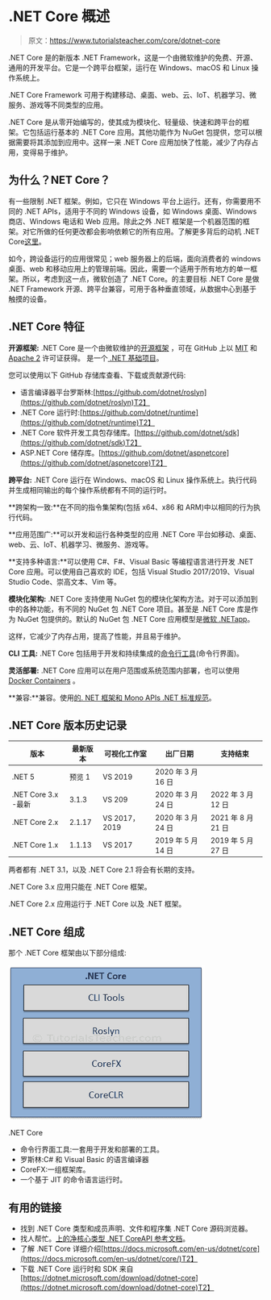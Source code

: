 #  .NET Core 概述

> 原文：<https://www.tutorialsteacher.com/core/dotnet-core>

 .NET Core 是的新版本 .NET Framework，这是一个由微软维护的免费、开源、通用的开发平台。它是一个跨平台框架，运行在 Windows、macOS 和 Linux 操作系统上。

 .NET Core Framework 可用于构建移动、桌面、web、云、IoT、机器学习、微服务、游戏等不同类型的应用。

 .NET Core 是从零开始编写的，使其成为模块化、轻量级、快速和跨平台的框架。它包括运行基本的 .NET Core 应用。其他功能作为 NuGet 包提供，您可以根据需要将其添加到应用中。这样一来 .NET Core 应用加快了性能，减少了内存占用，变得易于维护。

## 为什么？NET Core？

有一些限制 .NET 框架。例如，它只在 Windows 平台上运行。还有，你需要用不同的 .NET APIs，适用于不同的 Windows 设备，如 Windows 桌面、Windows 商店、Windows 电话和 Web 应用。除此之外 .NET 框架是一个机器范围的框架。对它所做的任何更改都会影响依赖它的所有应用。了解更多背后的动机 .NET Core[这里](https://devblogs.microsoft.com/dotnet/introducing-net-core/)。

如今，跨设备运行的应用很常见；web 服务器上的后端，面向消费者的 windows 桌面、web 和移动应用上的管理前端。因此，需要一个适用于所有地方的单一框架。所以，考虑到这一点，微软创造了 .NET Core。的主要目标 .NET Core 是做 .NET Framework 开源、跨平台兼容，可用于各种垂直领域，从数据中心到基于触摸的设备。

##  .NET Core 特征

**开源框架:** .NET Core 是一个由微软维护的[开源框架](https://dotnet.microsoft.com/platform/open-source) ，可在 GitHub 上以 [MIT](https://github.com/dotnet/runtime/blob/master/LICENSE.TXT) 和 [Apache 2](https://www.apache.org/licenses/LICENSE-2.0) 许可证获得。 是一个[ .NET 基础项目](https://dotnetfoundation.org/)。

您可以使用以下 GitHub 存储库查看、下载或贡献源代码:

*   语言编译器平台罗斯林:[https://github.com/dotnet/roslyn](https://github.com/dotnet/roslyn)T2】
*    .NET Core 运行时:[https://github.com/dotnet/runtime](https://github.com/dotnet/runtime)T2】
*    .NET Core 软件开发工具包存储库。[https://github.com/dotnet/sdk](https://github.com/dotnet/sdk)T2】
*   ASP.NET Core 储存库。[https://github.com/dotnet/aspnetcore](https://github.com/dotnet/aspnetcore)T2】

**跨平台:** .NET Core 运行在 Windows、macOS 和 Linux 操作系统上。执行代码并生成相同输出的每个操作系统都有不同的运行时。

**跨架构一致:**在不同的指令集架构(包括 x64、x86 和 ARM)中以相同的行为执行代码。

**应用范围广:**可以开发和运行各种类型的应用 .NET Core 平台如移动、桌面、web、云、IoT、机器学习、微服务、游戏等。

**支持多种语言:**可以使用 C#、F#、Visual Basic 等编程语言进行开发 .NET Core 应用。可以使用自己喜欢的 IDE，包括 Visual Studio 2017/2019、Visual Studio Code、崇高文本、Vim 等。

**模块化架构:** .NET Core 支持使用 NuGet 包的模块化架构方法。对于可以添加到中的各种功能，有不同的 NuGet 包 .NET Core 项目。甚至是 .NET Core 库是作为 NuGet 包提供的。默认的 NuGet 包 .NET Core 应用模型是[微软 .NETapp](https://www.nuget.org/packages/Microsoft.NETCore.App)。

这样，它减少了内存占用，提高了性能，并且易于维护。

**CLI 工具:** .NET Core 包括用于开发和持续集成的[命令行工具](/core/net-core-command-line-interface)(命令行界面)。

**灵活部署:** .NET Core 应用可以在用户范围或系统范围内部署，也可以使用 [Docker Containers](https://docs.microsoft.com/en-us/dotnet/core/docker/introduction) 。

**兼容:**兼容。使用[的. NET 框架和 Mono APIs .NET 标准规范](https://docs.microsoft.com/en-us/dotnet/standard/net-standard)。

##  .NET Core 版本历史记录

| 版本 | 最新版本 | 可视化工作室 | 出厂日期 | 支持结束 |
| --- | --- | --- | --- | --- |
|  .NET 5 | 预览 1 | VS 2019 | 2020 年 3 月 16 日 |  |
|  .NET Core 3.x -最新 | 3.1.3 | VS 209 | 2020 年 3 月 24 日 | 2022 年 3 月 12 日 |
|  .NET Core 2.x | 2.1.17 | VS 2017，2019 | 2020 年 3 月 24 日 | 2021 年 8 月 21 日 |
|  .NET Core 1.x | 1.1.13 | VS 2017 | 2019 年 5 月 14 日 | 2019 年 5 月 27 日 |

两者都有 .NET 3.1，以及 .NET Core 2.1 将会有长期的支持。

 .NET Core 3.x 应用只能在 .NET Core 框架。

 .NET Core 2.x 应用运行于 .NET Core 以及 .NET 框架。

##  .NET Core 组成

那个 .NET Core 框架由以下部分组成:

![](img/517f79c5d5522cd9666b90530d605f34.png)

.NET Core



*   命令行界面工具:一套用于开发和部署的工具。
*   罗斯林:C# 和 Visual Basic 的语言编译器
*   CoreFX:一组框架库。
*   一个基于 JIT 的命令语言运行时。

## 有用的链接

*   找到 .NET Core 类型和成员声明、文件和程序集 .NET Core 源码浏览器。
*   找人帮忙。[上的净核心类型 .NET CoreAPI 参考文档](https://docs.microsoft.com/dotnet/api/?view=netcore-3.0)。
*   了解 .NET Core 详细介绍[https://docs.microsoft.com/en-us/dotnet/core](https://docs.microsoft.com/en-us/dotnet/core/)T2】
*   下载 .NET Core 运行时和 SDK 来自[https://dotnet.microsoft.com/download/dotnet-core](https://dotnet.microsoft.com/download/dotnet-core)T2】